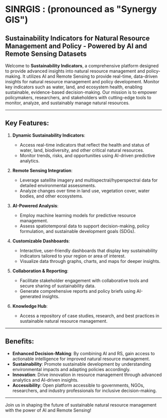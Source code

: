 # SINRGIS : (pronounced as "Synergy GIS")
## Sustainability Indicators for Natural Resource Management and Policy - Powered by AI and Remote Sensing Datasets
Welcome to **Sustainability Indicators**, a comprehensive platform designed to provide advanced insights into natural resource management and policy-making. It utilizes AI and Remote Sensing to provide real-time, data-driven insights for natural resource management and policy development. Monitor key indicators such as water, land, and ecosystem health, enabling sustainable, evidence-based decision-making. Our mission is to empower policymakers, researchers, and stakeholders with cutting-edge tools to monitor, analyze, and sustainably manage natural resources.

---

## Key Features:

1. **Dynamic Sustainability Indicators**: 
   - Access real-time indicators that reflect the health and status of water, land, biodiversity, and other critical natural resources.
   - Monitor trends, risks, and opportunities using AI-driven predictive analytics.

2. **Remote Sensing Integration**: 
   - Leverage satellite imagery and multispectral/hyperspectral data for detailed environmental assessments.
   - Analyze changes over time in land use, vegetation cover, water bodies, and other ecosystems.

3. **AI-Powered Analysis**: 
   - Employ machine learning models for predictive resource management.
   - Assess spatiotemporal data to support decision-making, policy formulation, and sustainable development goals (SDGs).

4. **Customizable Dashboards**: 
   - Interactive, user-friendly dashboards that display key sustainability indicators tailored to your region or area of interest.
   - Visualize data through graphs, charts, and maps for deeper insights.

5. **Collaboration & Reporting**: 
   - Facilitate stakeholder engagement with collaborative tools and secure sharing of sustainability data.
   - Generate comprehensive reports and policy briefs using AI-generated insights.

6. **Knowledge Hub**: 
   - Access a repository of case studies, research, and best practices in sustainable natural resource management.

---

## Benefits:

- **Enhanced Decision-Making**: By combining AI and RS, gain access to actionable intelligence for improved natural resource management.
- **Sustainability**: Promote sustainable development by understanding environmental impacts and adapting policies accordingly.
- **Innovation**: Drive innovation in resource management through advanced analytics and AI-driven insights.
- **Accessibility**: Open platform accessible to governments, NGOs, researchers, and industry professionals for inclusive decision-making.

---

Join us in shaping the future of sustainable natural resource management with the power of AI and Remote Sensing!

